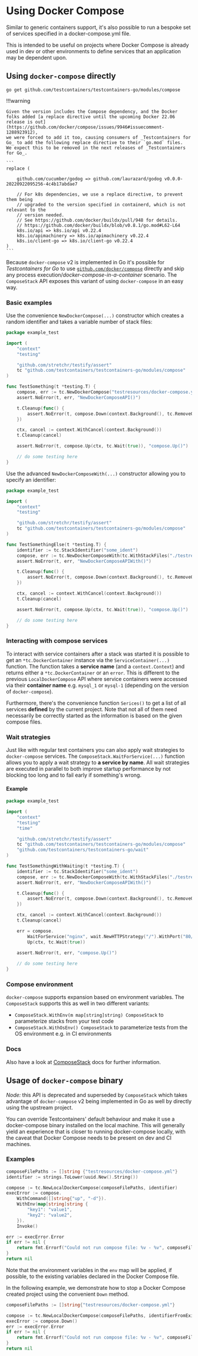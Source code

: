 # Using Docker Compose

Similar to generic containers support, it's also possible to run a bespoke set
of services specified in a docker-compose.yml file.

This is intended to be useful on projects where Docker Compose is already used
in dev or other environments to define services that an application may be
dependent upon.

## Using `docker-compose` directly

```
go get github.com/testcontainers/testcontainers-go/modules/compose
```

!!!warning

	Given the version includes the Compose dependency, and the Docker folks added [a replace directive until the upcoming Docker 22.06 release is out](https://github.com/docker/compose/issues/9946#issuecomment-1288923912),
	we were forced to add it too, causing consumers of _Testcontainers for Go_ to add the following replace directive to their `go.mod` files.
	We expect this to be removed in the next releases of _Testcontainers for Go_.

	```
	replace (

		github.com/cucumber/godog => github.com/laurazard/godog v0.0.0-20220922095256-4c4b17abdae7

		// For k8s dependencies, we use a replace directive, to prevent them being
		// upgraded to the version specified in containerd, which is not relevant to the
		// version needed.
		// See https://github.com/docker/buildx/pull/948 for details.
		// https://github.com/docker/buildx/blob/v0.8.1/go.mod#L62-L64
		k8s.io/api => k8s.io/api v0.22.4
		k8s.io/apimachinery => k8s.io/apimachinery v0.22.4
		k8s.io/client-go => k8s.io/client-go v0.22.4
	)
	```

Because `docker-compose` v2 is implemented in Go it's possible for _Testcontainers for Go_ to
use [`github.com/docker/compose`](https://github.com/docker/compose) directly and skip any process execution/_docker-compose-in-a-container_ scenario.
The `ComposeStack` API exposes this variant of using `docker-compose` in an easy way.

### Basic examples

Use the convenience `NewDockerCompose(...)` constructor which creates a random identifier and takes a variable number
of stack files:

```go
package example_test

import (
	"context"
	"testing"

	"github.com/stretchr/testify/assert"
	tc "github.com/testcontainers/testcontainers-go/modules/compose"
)

func TestSomething(t *testing.T) {
	compose, err := tc.NewDockerCompose("testresources/docker-compose.yml")
	assert.NoError(t, err, "NewDockerComposeAPI()")

	t.Cleanup(func() {
		assert.NoError(t, compose.Down(context.Background(), tc.RemoveOrphans(true), tc.RemoveImagesLocal), "compose.Down()")
	})

	ctx, cancel := context.WithCancel(context.Background())
	t.Cleanup(cancel)

	assert.NoError(t, compose.Up(ctx, tc.Wait(true)), "compose.Up()")

	// do some testing here
}
```

Use the advanced `NewDockerComposeWith(...)` constructor allowing you to specify an identifier:

```go
package example_test

import (
	"context"
	"testing"

	"github.com/stretchr/testify/assert"
	tc "github.com/testcontainers/testcontainers-go/modules/compose"
)

func TestSomethingElse(t *testing.T) {
	identifier := tc.StackIdentifier("some_ident")
	compose, err := tc.NewDockerComposeWith(tc.WithStackFiles("./testresources/docker-compose-simple.yml"), identifier)
	assert.NoError(t, err, "NewDockerComposeAPIWith()")

	t.Cleanup(func() {
		assert.NoError(t, compose.Down(context.Background(), tc.RemoveOrphans(true), tc.RemoveImagesLocal), "compose.Down()")
	})

	ctx, cancel := context.WithCancel(context.Background())
	t.Cleanup(cancel)

	assert.NoError(t, compose.Up(ctx, tc.Wait(true)), "compose.Up()")

	// do some testing here
}
```

### Interacting with compose services

To interact with service containers after a stack was started it is possible to get an `*tc.DockerContainer` instance via the `ServiceContainer(...)` function.
The function takes a **service name** (and a `context.Context`) and returns either a `*tc.DockerContainer` or an `error`.
This is different to the previous `LocalDockerCompose` API where service containers were accessed via their **container name** e.g. `mysql_1` or `mysql-1` (depending on the version of `docker-compose`).

Furthermore, there's the convenience function `Serices()` to get a list of all services **defined** by the current project.
Note that not all of them need necessarily be correctly started as the information is based on the given compose files.

### Wait strategies

Just like with regular test containers you can also apply wait strategies to `docker-compose` services.
The `ComposeStack.WaitForService(...)` function allows you to apply a wait strategy to **a service by name**.
All wait strategies are executed in parallel to both improve startup performance by not blocking too long and to fail
early if something's wrong.

#### Example

```go
package example_test

import (
	"context"
	"testing"
	"time"

	"github.com/stretchr/testify/assert"
	tc "github.com/testcontainers/testcontainers-go/modules/compose"
	"github.com/testcontainers/testcontainers-go/wait"
)

func TestSomethingWithWaiting(t *testing.T) {
	identifier := tc.StackIdentifier("some_ident")
	compose, err := tc.NewDockerComposeWith(tc.WithStackFiles("./testresources/docker-compose-simple.yml"), identifier)
	assert.NoError(t, err, "NewDockerComposeAPIWith()")

	t.Cleanup(func() {
		assert.NoError(t, compose.Down(context.Background(), tc.RemoveOrphans(true), tc.RemoveImagesLocal), "compose.Down()")
	})

	ctx, cancel := context.WithCancel(context.Background())
	t.Cleanup(cancel)

	err = compose.
		WaitForService("nginx", wait.NewHTTPStrategy("/").WithPort("80/tcp").WithStartupTimeout(10*time.Second)).
		Up(ctx, tc.Wait(true))
	
	assert.NoError(t, err, "compose.Up()")

	// do some testing here
}
```

### Compose environment

`docker-compose` supports expansion based on environment variables.
The `ComposeStack` supports this as well in two different variants:

- `ComposeStack.WithEnv(m map[string]string) ComposeStack` to parameterize stacks from your test code
- `ComposeStack.WithOsEnv() ComposeStack` to parameterize tests from the OS environment e.g. in CI environments

### Docs

Also have a look at [ComposeStack](https://pkg.go.dev/github.com/testcontainers/testcontainers-go#ComposeStack) docs for
further information.

## Usage of `docker-compose` binary

_Node:_ this API is deprecated and superseded by `ComposeStack` which takes advantage of `docker-compose` v2 being
implemented in Go as well by directly using the upstream project.

You can override Testcontainers' default behaviour and make it use a
docker-compose binary installed on the local machine. This will generally yield
an experience that is closer to running docker-compose locally, with the caveat
that Docker Compose needs to be present on dev and CI machines.

### Examples

```go
composeFilePaths := []string {"testresources/docker-compose.yml"}
identifier := strings.ToLower(uuid.New().String())

compose := tc.NewLocalDockerCompose(composeFilePaths, identifier)
execError := compose.
    WithCommand([]string{"up", "-d"}).
    WithEnv(map[string]string {
        "key1": "value1",
        "key2": "value2",
    }).
    Invoke()

err := execError.Error
if err != nil {
    return fmt.Errorf("Could not run compose file: %v - %v", composeFilePaths, err)
}
return nil
```

Note that the environment variables in the `env` map will be applied, if
possible, to the existing variables declared in the Docker Compose file.

In the following example, we demonstrate how to stop a Docker Compose created project using the
convenient `Down` method.

```go
composeFilePaths := []string{"testresources/docker-compose.yml"}

compose := tc.NewLocalDockerCompose(composeFilePaths, identifierFromExistingRunningCompose)
execError := compose.Down()
err := execError.Error
if err != nil {
    return fmt.Errorf("Could not run compose file: %v - %v", composeFilePaths, err)
}
return nil
```

